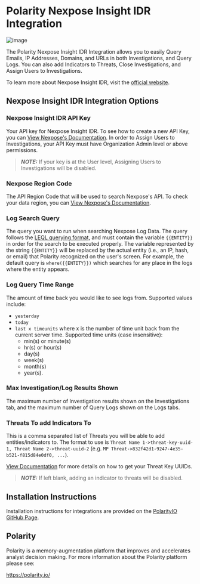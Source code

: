 # Polarity Nexpose Insight IDR Integration

![image](https://img.shields.io/badge/status-beta-green.svg)

The Polarity Nexpose Insight IDR Integration allows you to easily Query Emails, IP Addresses, Domains, and URLs in both Investigations, and Query Logs. You can also add Indicators to Threats, Close Investigations, and Assign Users to Investigations.

To learn more about Nexpose Insight IDR, visit the [official website](https://docs.rapid7.com/insightidr/).


## Nexpose Insight IDR Integration Options

### Nexpose Insight IDR API Key
Your API key for Nexpose Insight IDR. To see how to create a new API Key, you can [View Nexpose's Documentation](https://docs.rapid7.com/insight/managing-platform-api-keys/). In order to Assign Users to Investigations, your API Key must have Organization Admin level or above permissions.  

> ***NOTE:*** If your key is at the User level, Assigning Users to Investigations will be disabled.

### Nexpose Region Code
The API Region Code that will be used to search Nexpose's API. To check your data region, you can [View Nexpose's Documentation](https://docs.rapid7.com/insight/navigate-the-insight-platform/#check-your-data-region).

### Log Search Query
The query you want to run when searching Nexpose Log Data. The query follows the [LEQL querying format](https://docs.rapid7.com/insightidr/build-a-query/#log-entry-query-language-leql), and must contain the variable `{{ENTITY}}` in order for the search to be executed properly.  The variable represented by the string `{{ENTITY}}` will be replaced by the actual entity (i.e., an IP, hash, or email) that Polarity recognized on the user's screen. For example, the default query is `where({{ENTITY}})` which searches for any place in the logs where the entity appears.

### Log Query Time Range
The amount of time back you would like to see logs from. Supported values include: 
- `yesterday`
- `today`
- `last x timeunits` where x is the number of time unit back from the current server time. Supported time units (case insensitive): 
   -  min(s) or minute(s)
   -  hr(s) or hour(s)
   -  day(s)
   -  week(s)
   -  month(s)
   -  year(s).

### Max Investigation/Log Results Shown
The maximum number of Investigation results shown on the Investigations tab, and the maximum number of Query Logs shown on the Logs tabs.

### Threats To add Indicators To
This is a comma separated list of Threats you will be able to add entities/indicators to.  The format to use is `Threat Name 1->threat-key-uuid-1, Threat Name 2->threat-uuid-2` (e.g. `MP Threat->832f42d1-9247-4e35-b521-f815d84e0df0, ...`). 

[View Documentation](https://docs.rapid7.com/insightidr/threats/) for more details on how to get your Threat Key UUIDs.

>***NOTE:*** If left blank, adding an indicator to threats will be disabled.

## Installation Instructions

Installation instructions for integrations are provided on the [PolarityIO GitHub Page](https://polarityio.github.io/).


## Polarity

Polarity is a memory-augmentation platform that improves and accelerates analyst decision making.  For more information about the Polarity platform please see:

https://polarity.io/
